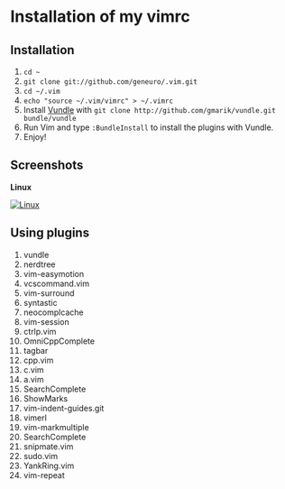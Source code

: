 # Installation of my vimrc

## Installation

1. `cd ~`
2. `git clone git://github.com/geneuro/.vim.git`
3. `cd ~/.vim`
4. `echo "source ~/.vim/vimrc" > ~/.vimrc`
5. Install [Vundle](https://github.com/gmarik/vundle) with `git clone http://github.com/gmarik/vundle.git bundle/vundle`
6. Run Vim and type `:BundleInstall` to install the plugins with Vundle.
7. Enjoy!

## Screenshots

**Linux**

[![Linux](https://github.com/geneuro/.vim/raw/master/screenshots/linux-vim.png)](https://github.com/geneuro/.vim/raw/master/screenshots/linux-vim.png)

## Using plugins

1.  vundle
2.  nerdtree
3.  vim-easymotion
4.  vcscommand.vim
5.  vim-surround
6.  syntastic
7.  neocomplcache
8.  vim-session
9.  ctrlp.vim
10. OmniCppComplete
11. tagbar
12. cpp.vim
13. c.vim
14. a.vim
15. SearchComplete
16. ShowMarks
17. vim-indent-guides.git
18. vimerl
19. vim-markmultiple
20. SearchComplete
21. snipmate.vim
22. sudo.vim
23. YankRing.vim
24. vim-repeat

